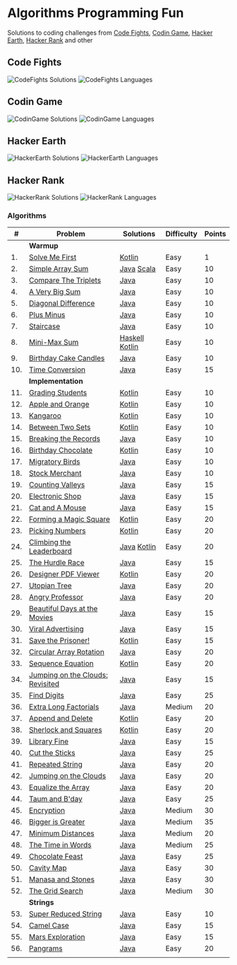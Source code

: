 # Algorithms Programming Fun

Solutions to coding challenges from [Code Fights](www.codefights.com), [Codin Game](www.codingame.com), 
[Hacker Earth](www.hackerearth.com), [Hacker Rank](www.hackerrank.com) and other

## Code Fights
![CodeFights Solutions] ![CodeFights Languages]

## Codin Game
![CodinGame Solutions] ![CodinGame Languages]

## Hacker Earth
![HackerEarth Solutions] ![HackerEarth Languages]

## Hacker Rank
![HackerRank Solutions] ![HackerRank Languages]

### Algorithms

|   # | Problem                            | Solutions                                   | Difficulty | Points |
|-----|------------------------------------|---------------------------------------------|------------|--------|
|     | **Warmup**                         |                                             |            |        |
|  1. | [Solve Me First]                   | [Kotlin][Solve Me First Kotlin]             | Easy       |      1 |
|  2. | [Simple Array Sum]                 | [Java][SAS Java] [Scala][SAS Scala]         | Easy       |     10 |
|  3. | [Compare The Triplets]             | [Java][CTT Java]                            | Easy       |     10 |
|  4. | [A Very Big Sum]                   | [Java][AVBS Java]                           | Easy       |     10 |
|  5. | [Diagonal Difference]              | [Java][DD Java]                             | Easy       |     10 |
|  6. | [Plus Minus]                       | [Java][PM Java]                             | Easy       |     10 |
|  7. | [Staircase]                        | [Java][Staircase Java]                      | Easy       |     10 |
|  8. | [Mini-Max Sum]                     | [Haskell][MMS Haskell] [Kotlin][MMS Kotlin] | Easy       |     10 |
|  9. | [Birthday Cake Candles]            | [Java][BCC Java]                            | Easy       |     10 |
| 10. | [Time Conversion]                  | [Java][TC Java]                             | Easy       |     15 |
|     | **Implementation**                 |                                             |            |        |
| 11. | [Grading Students]                 | [Kotlin][GS Kotlin]                         | Easy       |     10 |
| 12. | [Apple and Orange]                 | [Kotlin][AAO Kotlin]                        | Easy       |     10 |
| 13. | [Kangaroo]                         | [Kotlin][Kangaroo Kotlin]                   | Easy       |     10 |
| 14. | [Between Two Sets]                 | [Kotlin][BTS Kotlin]                        | Easy       |     10 |
| 15. | [Breaking the Records]             | [Java][BTR Java]                            | Easy       |     10 |
| 16. | [Birthday Chocolate]               | [Kotlin][BC Kotlin]                         | Easy       |     10 |
| 17. | [Migratory Birds]                  | [Java][MB Java]                             | Easy       |     10 |
| 18. | [Stock Merchant]                   | [Java][SM Java]                             | Easy       |     10 |
| 19. | [Counting Valleys]                 | [Java][CV Java]                             | Easy       |     15 |
| 20. | [Electronic Shop]                  | [Java][ES Java]                             | Easy       |     15 |
| 21. | [Cat and A Mouse]                  | [Java][CAM Java]                            | Easy       |     15 |
| 22. | [Forming a Magic Square]           | [Kotlin][FAMS Kotlin]                       | Easy       |     20 |
| 23. | [Picking Numbers]                  | [Kotlin][PN Kotlin]                         | Easy       |     20 |
| 24. | [Climbing the Leaderboard]         | [Java][CTL Java] [Kotlin][CTL Kotlin]       | Easy       |     20 |
| 25. | [The Hurdle Race]                  | [Java][THR Java]                            | Easy       |     15 |
| 26. | [Designer PDF Viewer]              | [Kotlin][DPDFV Kotlin]                      | Easy       |     20 |
| 27. | [Utopian Tree]                     | [Java][UT Java]                             | Easy       |     20 |
| 28. | [Angry Professor]                  | [Java][AP Java]                             | Easy       |     20 |
| 29. | [Beautiful Days at the Movies]     | [Java][BDATM Java]                          | Easy       |     15 |
| 30. | [Viral Advertising]                | [Java][VA Java]                             | Easy       |     15 |
| 31. | [Save the Prisoner!]               | [Kotlin][STP Kotlin]                        | Easy       |     15 |
| 32. | [Circular Array Rotation]          | [Java][CAR Java]                            | Easy       |     20 |
| 33. | [Sequence Equation]                | [Kotlin][SE Kotlin]                         | Easy       |     20 |
| 34. | [Jumping on the Clouds: Revisited] | [Java][JOTCR Java]                          | Easy       |     15 |
| 35. | [Find Digits]                      | [Java][FD Java]                             | Easy       |     25 |
| 36. | [Extra Long Factorials]            | [Java][ELF Java]                            | Medium     |     20 |
| 37. | [Append and Delete]                | [Kotlin][AAD Kotlin]                        | Easy       |     20 |
| 38. | [Sherlock and Squares]             | [Kotlin][ShAS Kotlin]                       | Easy       |     20 |
| 39. | [Library Fine]                     | [Java][LF Java]                             | Easy       |     15 |
| 40. | [Cut the Sticks]                   | [Java][CTS Java]                            | Easy       |     25 |
| 41. | [Repeated String]                  | [Java][RS Java]                             | Easy       |     20 |
| 42. | [Jumping on the Clouds]            | [Java][JOTC Java]                           | Easy       |     20 |
| 43. | [Equalize the Array]               | [Java][ETA Java]                            | Easy       |     20 |
| 44. | [Taum and B'day]                   | [Java][TAB Java]                            | Easy       |     25 |
| 45. | [Encryption]                       | [Java][E Java]                              | Medium     |     30 |
| 46. | [Bigger is Greater]                | [Java][BIG Java]                            | Medium     |     35 |
| 47. | [Minimum Distances]                | [Java][MD Java]                             | Medium     |     20 |
| 48. | [The Time in Words]                | [Java][TTIW Java]                           | Medium     |     25 |
| 49. | [Chocolate Feast]                  | [Java][CF Java]                             | Easy       |     25 |
| 50. | [Cavity Map]                       | [Java][CM Java]                             | Easy       |     30 |
| 51. | [Manasa and Stones]                | [Java][MAS Java]                            | Easy       |     30 |
| 52. | [The Grid Search]                  | [Java][TGS Java]                            | Medium     |     30 |
|     | **Strings**                        |                                             |            |        |
| 53. | [Super Reduced String]             | [Java][SRS Java]                            | Easy       |     10 |
| 54. | [Camel Case]                       | [Java][CC Java]                             | Easy       |     15 |
| 55. | [Mars Exploration]                 | [Java][ME Java]                             | Easy       |     15 |
| 56. | [Pangrams]                         | [Java][P Java]                              | Easy       |     20 |
|     |                                    |                                             |            |        |


<!-- Links -->
[Pangrams]:https://www.hackerrank.com/challenges/pangrams
[P Java]:https://github.com/iluu/algs-progfun/blob/master/src/main/java/com/hackerrank/Pangrams.java
[Mars Exploration]:https://www.hackerrank.com/challenges/mars-exploration
[ME Java]:https://github.com/iluu/algs-progfun/blob/master/src/main/java/com/hackerrank/MarsExploration.java
[Camel Case]:https://www.hackerrank.com/challenges/camelcase
[CC Java]:https://github.com/iluu/algs-progfun/blob/master/src/main/java/com/hackerrank/CamelCase.java
[Super Reduced String]:https://www.hackerrank.com/challenges/reduced-string
[SRS Java]:https://github.com/iluu/algs-progfun/blob/master/src/main/java/com/hackerrank/SuperReducedString.java
[The Grid Search]:https://www.hackerrank.com/challenges/the-grid-search
[TGS Java]:https://github.com/iluu/algs-progfun/blob/master/src/main/java/com/hackerrank/TheGridSearch.java
[Manasa and Stones]:https://www.hackerrank.com/challenges/manasa-and-stones
[MAS Java]:https://github.com/iluu/algs-progfun/blob/master/src/main/java/com/hackerrank/ManasaAndStones.java
[Cavity Map]:https://www.hackerrank.com/challenges/cavity-map
[CM Java]:https://github.com/iluu/algs-progfun/blob/master/src/main/java/com/hackerrank/CavityMap.java
[Chocolate Feast]:https://www.hackerrank.com/challenges/chocolate-feast
[CF Java]:https://github.com/iluu/algs-progfun/blob/master/src/main/java/com/hackerrank/ChocolateFeast.java
[The Time in Words]:https://www.hackerrank.com/challenges/the-time-in-words
[TTIW Java]:https://github.com/iluu/algs-progfun/blob/master/src/main/java/com/hackerrank/TheTimeInWords.java
[Minimum Distances]:https://www.hackerrank.com/challenges/minimum-distances
[MD Java]:https://github.com/iluu/algs-progfun/blob/master/src/main/java/com/hackerrank/MinimumDistances.java
[Bigger is Greater]:https://www.hackerrank.com/challenges/bigger-is-greater
[BIG Java]:https://github.com/iluu/algs-progfun/blob/master/src/main/java/com/hackerrank/BiggerIsGreater.java
[Encryption]:https://www.hackerrank.com/challenges/encryption/submissions
[E Java]:https://github.com/iluu/algs-progfun/blob/master/src/main/java/com/hackerrank/Encryption.java
[Taum and B'day]:https://www.hackerrank.com/challenges/taum-and-bday
[TAB Java]:https://github.com/iluu/algs-progfun/blob/master/src/main/java/com/hackerrank/TaumAndBDay.java
[Equalize the Array]:https://www.hackerrank.com/challenges/equality-in-a-array
[ETA Java]:https://github.com/iluu/algs-progfun/blob/master/src/main/java/com/hackerrank/EqualityInArray.java
[Jumping on the Clouds]:https://www.hackerrank.com/challenges/jumping-on-the-clouds
[JOTC Java]:https://github.com/iluu/algs-progfun/blob/master/src/main/java/com/hackerrank/JumpingOnTheClouds.java
[Repeated String]:https://www.hackerrank.com/challenges/repeated-string
[RS Java]:https://github.com/iluu/algs-progfun/blob/master/src/main/java/com/hackerrank/RepeatedString.java
[Cut the Sticks]:https://www.hackerrank.com/challenges/cut-the-sticks
[CTS Java]:https://github.com/iluu/algs-progfun/blob/master/src/main/java/com/hackerrank/CutTheSticks.java
[Library Fine]:https://www.hackerrank.com/challenges/library-fine
[LF Java]:https://github.com/iluu/algs-progfun/blob/master/src/main/java/com/hackerrank/LibraryFine.java
[Sherlock and Squares]:https://www.hackerrank.com/challenges/sherlock-and-squares
[ShAS Kotlin]:https://github.com/iluu/algs-progfun/blob/master/src/main/kotlin/com/hackerrank/SherlockAndSquares.kt
[Append and Delete]:https://www.hackerrank.com/challenges/append-and-delete
[AAD Kotlin]:https://github.com/iluu/algs-progfun/blob/master/src/main/kotlin/com/hackerrank/AppendAndDelete.kt
[Extra Long Factorials]:https://www.hackerrank.com/challenges/extra-long-factorials
[ELF Java]:https://github.com/iluu/algs-progfun/blob/master/src/main/java/com/hackerrank/ExtraLongFactorials.java
[Find Digits]:https://www.hackerrank.com/challenges/find-digits
[FD Java]:https://github.com/iluu/algs-progfun/blob/master/src/main/java/com/hackerrank/FindDigits.java
[Jumping on the Clouds: Revisited]:https://www.hackerrank.com/challenges/jumping-on-the-clouds-revisited
[JOTCR Java]:https://github.com/iluu/algs-progfun/blob/master/src/main/java/com/hackerrank/JumpingOnTheCloudsRevisited.java
[Sequence Equation]:https://www.hackerrank.com/challenges/permutation-equation
[SE Kotlin]:https://github.com/iluu/algs-progfun/blob/master/src/main/kotlin/com/hackerrank/SequenceEquation.kt
[Circular Array Rotation]:https://www.hackerrank.com/challenges/circular-array-rotation
[CAR Java]:https://github.com/iluu/algs-progfun/blob/master/src/main/java/com/hackerrank/CircularArrayRotation.java
[Save the Prisoner!]:https://www.hackerrank.com/challenges/save-the-prisoner
[STP Kotlin]:https://github.com/iluu/algs-progfun/blob/master/src/main/kotlin/com/hackerrank/SaveThePrisoner.kt
[Viral Advertising]:https://www.hackerrank.com/challenges/strange-advertising
[VA Java]:https://github.com/iluu/algs-progfun/blob/master/src/main/java/com/hackerrank/ViralAdvertising.java
[Beautiful Days at the Movies]:https://www.hackerrank.com/challenges/beautiful-days-at-the-movies
[BDATM Java]:https://github.com/iluu/algs-progfun/blob/master/src/main/java/com/hackerrank/BeautifulDaysAtTheMovies.java
[Angry Professor]:https://www.hackerrank.com/challenges/angry-professor
[AP Java]:https://github.com/iluu/algs-progfun/blob/master/src/main/java/com/hackerrank/AngryProfessor.java
[Utopian  Tree]:https://www.hackerrank.com/challenges/utopian-tree
[UT Java]:https://github.com/iluu/algs-progfun/blob/master/src/main/java/com/hackerrank/UtopianTree.java
[Designer PDF Viewer]:https://www.hackerrank.com/challenges/designer-pdf-viewer
[DPDFV Kotlin]:https://github.com/iluu/algs-progfun/blob/master/src/main/kotlin/com/hackerrank/DesignerPDFViewer.kt
[The Hurdle Race]:https://www.hackerrank.com/challenges/the-hurdle-race
[THR Java]:https://github.com/iluu/algs-progfun/blob/master/src/main/java/com/hackerrank/TheHurdleRace.java
[Climbing the Leaderboard]:https://www.hackerrank.com/challenges/climbing-the-leaderboard
[CTL Java]:https://github.com/iluu/algs-progfun/blob/master/src/main/java/com/hackerrank/ClimbingTheLeaderboard.java
[CTL Kotlin]:https://github.com/iluu/algs-progfun/blob/master/src/main/kotlin/com/hackerrank/ClimbingTheLeaderboard.kt
[Picking Numbers]:https://www.hackerrank.com/challenges/picking-numbers
[PN Kotlin]:https://github.com/iluu/algs-progfun/blob/master/src/main/kotlin/com/hackerrank/PickingNumbers.kt
[Forming a Magic Square]:https://www.hackerrank.com/challenges/magic-square-forming
[FAMS Kotlin]:https://github.com/iluu/algs-progfun/blob/master/src/main/kotlin/com/hackerrank/FormingAMagicSquare.kt
[Cat and A Mouse]:https://www.hackerrank.com/challenges/cats-and-a-mouse
[CAM Java]:https://github.com/iluu/algs-progfun/blob/master/src/main/java/com/hackerrank/CatAndAMouse.java
[Electronic Shop]:https://www.hackerrank.com/challenges/electronics-shop
[ES Java]:https://github.com/iluu/algs-progfun/blob/master/src/main/java/com/hackerrank/ElectronicsShop.java
[Counting Valleys]:https://www.hackerrank.com/challenges/counting-valleys
[CV Java]:https://github.com/iluu/algs-progfun/blob/master/src/main/java/com/hackerrank/CountingValleys.java
[Stock Merchant]:https://www.hackerrank.com/challenges/sock-merchant
[SM Java]:https://github.com/iluu/algs-progfun/blob/master/src/main/java/com/hackerrank/StockMerchant.java
[Migratory Birds]:https://www.hackerrank.com/challenges/migratory-birds
[MB Java]:https://github.com/iluu/algs-progfun/blob/master/src/main/java/com/hackerrank/MigratoryBirds.java
[Birthday Chocolate]:https://www.hackerrank.com/challenges/the-birthday-bar
[BC Kotlin]:https://github.com/iluu/algs-progfun/blob/master/src/main/kotlin/com/hackerrank/BirthdayChocolate.kt
[Breaking the Records]:https://www.hackerrank.com/challenges/breaking-best-and-worst-records
[BTR Java]:https://github.com/iluu/algs-progfun/blob/master/src/main/java/com/hackerrank/BreakingTheRecords.java
[Between Two Sets]:https://www.hackerrank.com/challenges/between-two-sets
[BTS Kotlin]:https://github.com/iluu/algs-progfun/blob/master/src/main/kotlin/com/hackerrank/BetweenTwoSets.kt
[Kangaroo]:https://www.hackerrank.com/challenges/kangaroo
[Kangaroo Kotlin]:https://github.com/iluu/algs-progfun/blob/master/src/main/kotlin/com/hackerrank/Kangaroo.kt
[Apple and Orange]:https://www.hackerrank.com/challenges/apple-and-orange
[AAO Kotlin]:https://github.com/iluu/algs-progfun/blob/master/src/main/kotlin/com/hackerrank/AppleAndOrange.kt
[Grading Students]:https://www.hackerrank.com/challenges/grading
[GS Kotlin]:https://github.com/iluu/algs-progfun/blob/master/src/main/kotlin/com/hackerrank/GradingStudents.kt
[Time Conversion]:https://www.hackerrank.com/challenges/time-conversion
[TC Java]:https://github.com/iluu/algs-progfun/blob/master/src/main/java/com/hackerrank/TimeConversion.java
[Birthday Cake Candles]:https://www.hackerrank.com/challenges/birthday-cake-candles
[BCC Java]:https://github.com/iluu/algs-progfun/blob/master/src/main/java/com/hackerrank/BirthdayCakeCandles.java
[Mini-Max Sum]:https://www.hackerrank.com/challenges/mini-max-sum
[MMS Haskell]:https://github.com/iluu/algs-progfun/blob/master/src/main/haskell/MinMaxSum.hs
[MMS Kotlin]:https://github.com/iluu/algs-progfun/blob/master/src/main/kotlin/com/hackerrank/MinMaxSum.kt
[Staircase]:https://www.hackerrank.com/challenges/staircase
[Staircase Java]:https://github.com/iluu/algs-progfun/blob/master/src/main/java/com/hackerrank/Staircase.java
[Plus Minus]:https://www.hackerrank.com/challenges/plus-minus
[PM Java]:https://github.com/iluu/algs-progfun/blob/master/src/main/java/com/hackerrank/PlusMinus.java
[Diagonal Difference]:https://www.hackerrank.com/challenges/diagonal-difference
[DD Java]:https://github.com/iluu/algs-progfun/blob/master/src/main/java/com/hackerrank/DiagonalDifference.java
[A Very Big Sum]:https://www.hackerrank.com/challenges/a-very-big-sum
[AVBS Java]:https://github.com/iluu/algs-progfun/blob/master/src/main/java/com/hackerrank/VeryBigSum.java
[Compare The Triplets]:https://www.hackerrank.com/challenges/compare-the-triplets
[CTT Java]:https://github.com/iluu/algs-progfun/blob/master/src/main/java/com/hackerrank/CompareTriplets.java
[Simple Array Sum]:https://www.hackerrank.com/challenges/simple-array-sum/problem
[SAS Java]:https://github.com/iluu/algs-progfun/blob/master/src/main/java/com/hackerrank/SimpleArraySum.java
[SAS Scala]:https://github.com/iluu/algs-progfun/blob/master/src/main/scala/com/hackerrank/SimpleArraySum2.scala
[Solve Me First]:https://www.hackerrank.com/challenges/solve-me-first
[Solve Me First Kotlin]:https://github.com/iluu/algs-progfun/blob/master/src/main/kotlin/com/hackerrank/SolveMeFirst.kt
[Simple Array Sum]:https://www.hackerrank.com/challenges/simple-array-sum


<!-- Images -->
[CodeFights Solutions]:https://img.shields.io/badge/Problems%20Solved-17-green.svg
[CodeFights Languages]:https://img.shields.io/badge/Languages-java-yellow.svg

[CodinGame Solutions]:https://img.shields.io/badge/Problems%20Solved-13-green.svg
[CodinGame Languages]:https://img.shields.io/badge/Languages-java-yellow.svg

[HackerEarth Solutions]:https://img.shields.io/badge/Problems%20Solved-1-green.svg
[HackerEarth Languages]:https://img.shields.io/badge/Languages-java-yellow.svg

[HackerRank Solutions]:https://img.shields.io/badge/Problems%20Solved-73-green.svg
[HackerRank Languages]:https://img.shields.io/badge/Languages-haskell/java/kotlin/scala-yellow.svg
